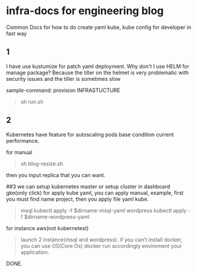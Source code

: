 # infra-docs for engineering blog
Common Docs for how to do create yaml kube, kube config for developer in fast way

## 1
I have use kustumize for patch yaml deployment.  Why don't I use HELM for manage package?
Because the tiller on the helmet is very problematic with security issues and the tiller is sometimes slow

sample-command: provision INFRASTUCTURE
>  sh run.sh


## 2
Kubernetes have feature for autoscaling pods base condition current performance.

for manual

> sh blog-resize.sh

then you input replica that you can want. 

##3
we can setup kubernetes master or setup cluster in dashboard gke(only click)
for apply kube yaml, you can apply manual, example, first you must find name project, then you apply file yaml kube.
> msql kubectl apply -f $dirname-msql-yaml
> wordpress kubectl apply -f $dirname-wordpress-yaml

for instance aws(not kubernetest)
> launch 2 instance(msql and wordpress). if you can't install docker, you can use OS(Core Os)
> docker run accordingly enviroment your application.

DONE.
